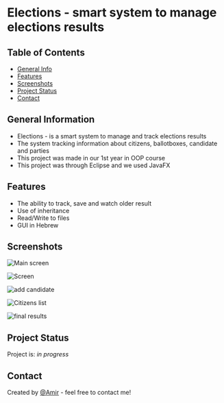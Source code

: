 # Elections - smart system to manage elections results

## Table of Contents
* [General Info](#general-information)
* [Features](#features)
* [Screenshots](#screenshots)
* [Project Status](#project-status)
* [Contact](#contact)



## General Information
- Elections - is a smart system to manage and track elections results
- The system tracking information about citizens, ballotboxes, candidate and parties
- This project was made in our 1st year in OOP course
- This project was through Eclipse and we used JavaFX


## Features
- The ability to track, save and watch older result
- Use of inheritance
- Read/Write to files
- GUI in Hebrew


## Screenshots
![Main screen](https://user-images.githubusercontent.com/87901270/179250393-8ec8359b-438f-420e-a5a3-c981489ed0f7.png)

![Screen](https://user-images.githubusercontent.com/87901270/179250459-5434dbdd-03d9-4ed9-b68e-9d25ecade56a.png)

![add candidate](https://user-images.githubusercontent.com/87901270/179250563-28d18bb9-8168-4a5e-89ed-cd62df9c69da.png)

![Citizens list](https://user-images.githubusercontent.com/87901270/179250697-5bdc59da-e827-4ef2-a874-a26eeccf86f4.png)

![final results](https://user-images.githubusercontent.com/87901270/179250625-95ed1f05-66df-446b-a64b-e221ce7f1f73.png)




## Project Status
Project is: _in progress_ 



## Contact
Created by [@Amir](https://www.linkedin.com/in/amir-peleg/)  - feel free to contact me!
